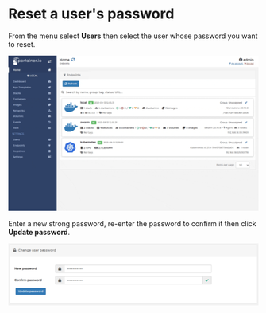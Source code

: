 # Reset a user's password

From the menu select **Users** then select the user whose password you want to reset.

![](../../.gitbook/assets/users-promote-1.gif)

Enter a new strong password, re-enter the password to confirm it then click **Update password**.

![](../../.gitbook/assets/users-password-2.png)

